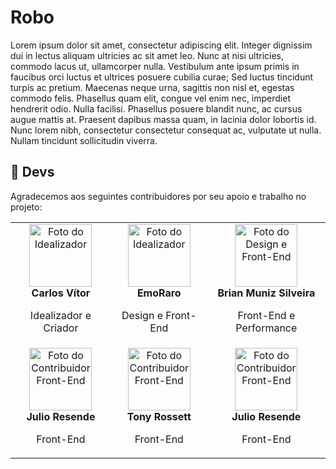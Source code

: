 # Robo

Lorem ipsum dolor sit amet, consectetur adipiscing elit. Integer dignissim dui in lectus aliquam ultricies ac sit amet leo. Nunc at nisi ultricies, commodo lacus ut, ullamcorper nulla. Vestibulum ante ipsum primis in faucibus orci luctus et ultrices posuere cubilia curae; Sed luctus tincidunt turpis ac pretium. Maecenas neque urna, sagittis non nisl et, egestas commodo felis. Phasellus quam elit, congue vel enim nec, imperdiet hendrerit odio. Nulla facilisi. Phasellus posuere blandit nunc, ac cursus augue mattis at. Praesent dapibus massa quam, in lacinia dolor lobortis id. Nunc lorem nibh, consectetur consectetur consequat ac, vulputate ut nulla. Nullam tincidunt sollicitudin viverra.

## 👥 Devs

Agradecemos aos seguintes contribuidores por seu apoio e trabalho no projeto:

<table>
  <tr>
    <td align="center">
      <a href="https://github.com/carlosvfb">
        <img src="https://avatars.githubusercontent.com/u/158277340?v=4" alt="Foto do Idealizador" style="width: 100px; height: 100px;"/>
      </a>
      <br />
      <strong>Carlos Vítor</strong>
      <p>Idealizador e Criador</p>
    </td>
      <td align="center">
      <a href="https://github.com/EmoRaro">
        <img src="https://avatars.githubusercontent.com/u/65430305?v=4" alt="Foto do Idealizador" style="width: 100px; height: 100px;"/>
      </a>
      <br />
      <strong>EmoRaro</strong>
      <p>Design e Front-End</p>
    </td>
    <td align="center">
      <a href="https://github.com/BrianMunizSilveira">
        <img src="https://avatars.githubusercontent.com/u/155079481?v=4" alt="Foto do Design e Front-End" style="width: 100px; height: 100px;"/>
      </a>
      <br />
      <strong>Brian Muniz Silveira</strong>
      <p>Front-End e Performance</p>
    </td>
  </tr>
  <tr>
    <td align="center">
      <a href="https://github.com/julioresende77">
        <img src="https://avatars.githubusercontent.com/u/101299137?v=4" alt="Foto do Contribuidor Front-End" style="width: 100px; height: 100px;"/>
      </a>
      <br />
      <strong>Julio Resende</strong>
      <p>Front-End</p>
    </td>
    <td align="center">
      <a href="https://github.com/tonyrossett">
        <img src="https://avatars.githubusercontent.com/u/129084739?v=4" alt="Foto do Contribuidor Front-End" style="width: 100px; height: 100px;"/>
      </a>
      <br />
      <strong>Tony Rossett</strong>
      <p>Front-End</p>
    </td>
    <td align="center">
      <a href="https://github.com/ferreraks">
        <img src="https://avatars.githubusercontent.com/u/115766497?v=4" alt="Foto do Contribuidor Front-End" style="width: 100px; height: 100px;"/>
      </a>
      <br />
      <strong>Julio Resende</strong>
      <p>Front-End</p>
    </td>
  </tr>
</table>
